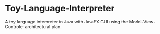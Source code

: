 # Toy-Language-Interpreter

A toy language interpreter in Java with JavaFX GUI using the Model-View-Controler architectural plan.
